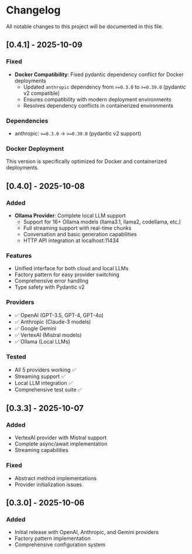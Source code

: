 # Changelog

All notable changes to this project will be documented in this file.

## [0.4.1] - 2025-10-09

### Fixed
- **Docker Compatibility**: Fixed pydantic dependency conflict for Docker deployments
  - Updated `anthropic` dependency from `>=0.3.0` to `>=0.39.0` (pydantic v2 compatible)
  - Ensures compatibility with modern deployment environments
  - Resolves dependency conflicts in containerized environments

### Dependencies
- anthropic: `>=0.3.0` → `>=0.39.0` (pydantic v2 support)

### Docker Deployment
This version is specifically optimized for Docker and containerized deployments.

## [0.4.0] - 2025-10-08

### Added
- **Ollama Provider**: Complete local LLM support
  - Support for 16+ Ollama models (llama3.1, llama2, codellama, etc.)
  - Full streaming support with real-time chunks
  - Conversation and basic generation capabilities
  - HTTP API integration at localhost:11434

### Features
- Unified interface for both cloud and local LLMs
- Factory pattern for easy provider switching
- Comprehensive error handling
- Type safety with Pydantic v2

### Providers
- ✅ OpenAI (GPT-3.5, GPT-4, GPT-4o)
- ✅ Anthropic (Claude-3 models)
- ✅ Google Gemini
- ✅ VertexAI (Mistral models)
- ✅ Ollama (Local LLMs)

### Tested
- All 5 providers working ✅
- Streaming support ✅
- Local LLM integration ✅
- Comprehensive test suite ✅

## [0.3.3] - 2025-10-07

### Added
- VertexAI provider with Mistral support
- Complete async/await implementation
- Streaming capabilities

### Fixed
- Abstract method implementations
- Provider initialization issues

## [0.3.0] - 2025-10-06

### Added
- Initial release with OpenAI, Anthropic, and Gemini providers
- Factory pattern implementation
- Comprehensive configuration system